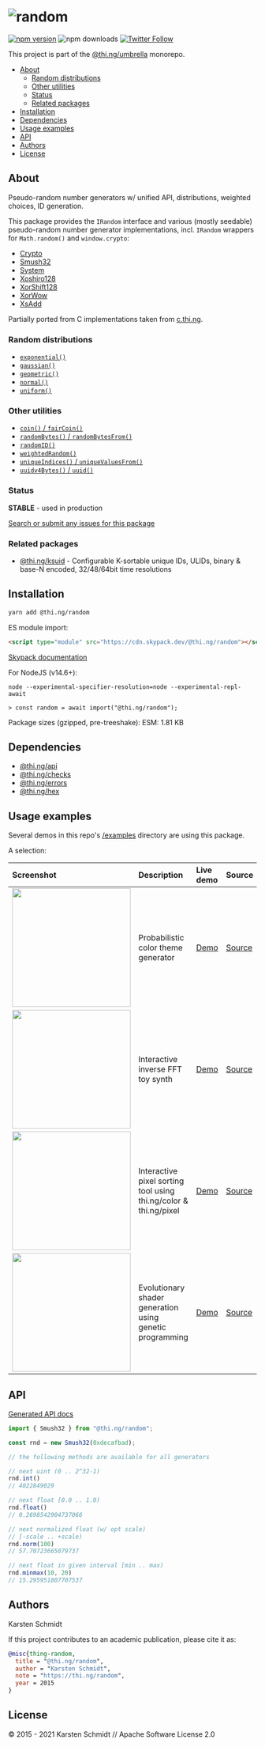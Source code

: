 <!-- This file is generated - DO NOT EDIT! -->

# ![random](https://media.thi.ng/umbrella/banners/thing-random.svg?aee58c49)

[![npm version](https://img.shields.io/npm/v/@thi.ng/random.svg)](https://www.npmjs.com/package/@thi.ng/random)
![npm downloads](https://img.shields.io/npm/dm/@thi.ng/random.svg)
[![Twitter Follow](https://img.shields.io/twitter/follow/thing_umbrella.svg?style=flat-square&label=twitter)](https://twitter.com/thing_umbrella)

This project is part of the
[@thi.ng/umbrella](https://github.com/thi-ng/umbrella/) monorepo.

- [About](#about)
  - [Random distributions](#random-distributions)
  - [Other utilities](#other-utilities)
  - [Status](#status)
  - [Related packages](#related-packages)
- [Installation](#installation)
- [Dependencies](#dependencies)
- [Usage examples](#usage-examples)
- [API](#api)
- [Authors](#authors)
- [License](#license)

## About

Pseudo-random number generators w/ unified API, distributions, weighted choices, ID generation.

This package provides the `IRandom` interface and various (mostly seedable)
pseudo-random number generator implementations, incl. `IRandom` wrappers for
`Math.random()` and `window.crypto`:

- [Crypto](https://github.com/thi-ng/umbrella/tree/develop/packages/random/src/crypto.ts)
- [Smush32](https://github.com/thi-ng/umbrella/tree/develop/packages/random/src/smush32.ts)
- [System](https://github.com/thi-ng/umbrella/tree/develop/packages/random/src/system.ts)
- [Xoshiro128](https://github.com/thi-ng/umbrella/tree/develop/packages/random/src/xoshiro128.ts)
- [XorShift128](https://github.com/thi-ng/umbrella/tree/develop/packages/random/src/xorshift128.ts)
- [XorWow](https://github.com/thi-ng/umbrella/tree/develop/packages/random/src/xorwow.ts)
- [XsAdd](https://github.com/thi-ng/umbrella/tree/develop/packages/random/src/xsadd.ts)

Partially ported from C implementations taken from [c.thi.ng](http://c.thi.ng).

### Random distributions

- [`exponential()`](https://github.com/thi-ng/umbrella/tree/develop/packages/random/src/distributions/exponential.ts)
- [`gaussian()`](https://github.com/thi-ng/umbrella/tree/develop/packages/random/src/distributions/gaussian.ts)
- [`geometric()`](https://github.com/thi-ng/umbrella/tree/develop/packages/random/src/distributions/geometric.ts)
- [`normal()`](https://github.com/thi-ng/umbrella/tree/develop/packages/random/src/distributions/normal.ts)
- [`uniform()`](https://github.com/thi-ng/umbrella/tree/develop/packages/random/src/distributions/uniform.ts)

### Other utilities

- [`coin()` / `fairCoin()`](https://github.com/thi-ng/umbrella/tree/develop/packages/random/src/coin.ts)
- [`randomBytes()` / `randomBytesFrom()`](https://github.com/thi-ng/umbrella/tree/develop/packages/random/src/random-bytes.ts)
- [`randomID()`](https://github.com/thi-ng/umbrella/tree/develop/packages/random/src/random-id.ts)
- [`weightedRandom()`](https://github.com/thi-ng/umbrella/tree/develop/packages/random/src/weighted-random.ts)
- [`uniqueIndices()` / `uniqueValuesFrom()`](https://github.com/thi-ng/umbrella/tree/develop/packages/random/src/unique-indices.ts)
- [`uuidv4Bytes()` / `uuid()`](https://github.com/thi-ng/umbrella/tree/develop/packages/random/src/uuid.ts)

### Status

**STABLE** - used in production

[Search or submit any issues for this package](https://github.com/thi-ng/umbrella/issues?q=%5Brandom%5D+in%3Atitle)

### Related packages

- [@thi.ng/ksuid](https://github.com/thi-ng/umbrella/tree/develop/packages/ksuid) - Configurable K-sortable unique IDs, ULIDs, binary & base-N encoded, 32/48/64bit time resolutions

## Installation

```bash
yarn add @thi.ng/random
```

ES module import:

```html
<script type="module" src="https://cdn.skypack.dev/@thi.ng/random"></script>
```

[Skypack documentation](https://docs.skypack.dev/)

For NodeJS (v14.6+):

```text
node --experimental-specifier-resolution=node --experimental-repl-await

> const random = await import("@thi.ng/random");
```

Package sizes (gzipped, pre-treeshake): ESM: 1.81 KB

## Dependencies

- [@thi.ng/api](https://github.com/thi-ng/umbrella/tree/develop/packages/api)
- [@thi.ng/checks](https://github.com/thi-ng/umbrella/tree/develop/packages/checks)
- [@thi.ng/errors](https://github.com/thi-ng/umbrella/tree/develop/packages/errors)
- [@thi.ng/hex](https://github.com/thi-ng/umbrella/tree/develop/packages/hex)

## Usage examples

Several demos in this repo's
[/examples](https://github.com/thi-ng/umbrella/tree/develop/examples)
directory are using this package.

A selection:

| Screenshot                                                                                                            | Description                                                      | Live demo                                            | Source                                                                            |
|:----------------------------------------------------------------------------------------------------------------------|:-----------------------------------------------------------------|:-----------------------------------------------------|:----------------------------------------------------------------------------------|
| <img src="https://raw.githubusercontent.com/thi-ng/umbrella/develop/assets/examples/color-themes.png" width="240"/>   | Probabilistic color theme generator                              | [Demo](https://demo.thi.ng/umbrella/color-themes/)   | [Source](https://github.com/thi-ng/umbrella/tree/develop/examples/color-themes)   |
| <img src="https://raw.githubusercontent.com/thi-ng/umbrella/develop/assets/examples/fft-synth.png" width="240"/>      | Interactive inverse FFT toy synth                                | [Demo](https://demo.thi.ng/umbrella/fft-synth/)      | [Source](https://github.com/thi-ng/umbrella/tree/develop/examples/fft-synth)      |
| <img src="https://raw.githubusercontent.com/thi-ng/umbrella/develop/assets/examples/pixel-sorting.png" width="240"/>  | Interactive pixel sorting tool using thi.ng/color & thi.ng/pixel | [Demo](https://demo.thi.ng/umbrella/pixel-sorting/)  | [Source](https://github.com/thi-ng/umbrella/tree/develop/examples/pixel-sorting)  |
| <img src="https://raw.githubusercontent.com/thi-ng/umbrella/develop/assets/examples/shader-ast-evo.jpg" width="240"/> | Evolutionary shader generation using genetic programming         | [Demo](https://demo.thi.ng/umbrella/shader-ast-evo/) | [Source](https://github.com/thi-ng/umbrella/tree/develop/examples/shader-ast-evo) |

## API

[Generated API docs](https://docs.thi.ng/umbrella/random/)

```ts
import { Smush32 } from "@thi.ng/random";

const rnd = new Smush32(0xdecafbad);

// the following methods are available for all generators

// next uint (0 .. 2^32-1)
rnd.int()
// 4022849029

// next float [0.0 .. 1.0)
rnd.float()
// 0.2698542904737066

// next normalized float (w/ opt scale)
// [-scale .. +scale)
rnd.norm(100)
// 57.70723665079737

// next float in given interval [min .. max)
rnd.minmax(10, 20)
// 15.295951807707537
```

## Authors

Karsten Schmidt

If this project contributes to an academic publication, please cite it as:

```bibtex
@misc{thing-random,
  title = "@thi.ng/random",
  author = "Karsten Schmidt",
  note = "https://thi.ng/random",
  year = 2015
}
```

## License

&copy; 2015 - 2021 Karsten Schmidt // Apache Software License 2.0
